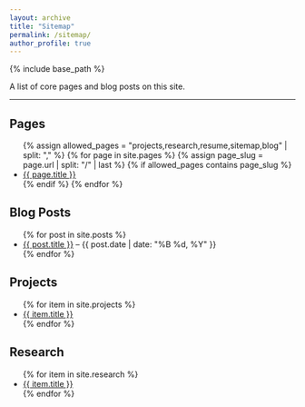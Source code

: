 ```yaml
---
layout: archive
title: "Sitemap"
permalink: /sitemap/
author_profile: true
---
```


{% include base_path %}

A list of core pages and blog posts on this site.

---

<h2>Pages</h2>
<ul>
  {% assign allowed_pages = "projects,research,resume,sitemap,blog" | split: "," %}
  {% for page in site.pages %}
    {% assign page_slug = page.url | split: "/" | last %}
    {% if allowed_pages contains page_slug %}
      <li><a href="{{ page.url | relative_url }}">{{ page.title }}</a></li>
    {% endif %}
  {% endfor %}
</ul>

<h2>Blog Posts</h2>
<ul>
  {% for post in site.posts %}
    <li>
      <a href="{{ post.url | relative_url }}">{{ post.title }}</a> – {{ post.date | date: "%B %d, %Y" }}
    </li>
  {% endfor %}
</ul>

<h2>Projects</h2>
<ul>
  {% for item in site.projects %}
    <li><a href="{{ item.url | relative_url }}">{{ item.title }}</a></li>
  {% endfor %}
</ul>

<h2>Research</h2>
<ul>
  {% for item in site.research %}
    <li><a href="{{ item.url | relative_url }}">{{ item.title }}</a></li>
  {% endfor %}
</ul>
